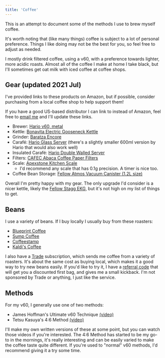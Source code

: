 ```yaml
---
title: 'Coffee'
---
```


This is an attempt to document some of the methods I use to brew myself coffee.

It's worth noting that (like many things) coffee is subject to a lot of personal
preference. Things I like doing may not be the best for you, so feel free to
adjust as needed.

I mostly drink filtered coffee, using a v60, with a preference towards lighter,
more acidic roasts. Almost all of the coffee I make at home I take black, but
I'll sometimes get oat milk with iced coffee at coffee shops.

## Gear (updated 2021 Jul)

I've provided links to these products on Amazon, but if possible, consider
purchasing from a local coffee shop to help support them!

If you have a good US-based distributor I can link to instead of Amazon,
feel free to [email me](mailto:me@renodubois.com) and I'll update these links.

- Brewer: [Hario v60, metal](https://www.amazon.com/Hario-Coffee-Dripper-Silver-VDM-02HSV/dp/B00BD1N8WC/)
- Kettle: [Bonavita Electric Gooseneck Kettle](https://www.amazon.com/Bonavita-BV382510V-Variable-Temperature-Gooseneck/dp/B005YR0F40/)
- Grinder: [Baratza Encore](https://www.amazon.com/Baratza-Encore-Conical-Coffee-Grinder/dp/B007F183LK/)
- Carafé: [Hario Glass Server](https://www.amazon.com/Hario-Glass-Coffee-Server-1000ml/dp/B001V7NN1Y/) (there's a slightly smaller 600ml version by Hario that would also work well)
- Insulated Carafé: [Hario Double Walled Server](https://www.amazon.com/HARIO-VHS-60B-Double-Vacuum-Structure/dp/B071JDP87N/)
- Filters: [CAFEC Abaca Coffee Paper Filters](https://www.amazon.com/CAFEC-Cone-shaped-Universal-Disposable-Eco-Friendly/dp/B076MCYZ9R/)
- Scale: [Apexstone Kitchen Scale](https://www.amazon.com/Coffee-Scale-Waterproof-Scales-Espresso/dp/B07JG1PXLC/)
	- I'd recommend any scale that has 0.1g precision. A timer is nice too.
- Coffee Bean Storage: [Fellow Atmos Vacuum Canister (1.2L size)](https://fellowproducts.com/products/atmos-vacuum-canister)

Overall I'm pretty happy with my gear. The only upgrade I'd consider is a
nicer kettle, likely the [Fellow Stagg EKG](https://fellowproducts.com/products/staggekg), but it's not high on my list of
things to get.

## Beans

I use a variety of beans. If I buy locally I usually buy from these roasters:

- [Blueprint Coffee](https://blueprintcoffee.com/store/)
- [Sump Coffee](https://www.sumpcoffee.com/collections/whole-bean-coffee)
- [Coffeestamp](https://www.coffeestamp.com/collections/all)
- [Kaldi's Coffee](https://kaldiscoffee.com/collections/coffee)

I also have a [Trade](https://www.drinktrade.com/) subscription, which sends
me coffee from a variety of roasters. It's about the same cost as buying local,
which makes it a good way to try new beans easily. If you'd like to try it,
I have a [referral code](http://s.trdcfe.me/3qrdgP) that will get you a
discounted first bag, and gives me a small kickback. I'm not sponsored by Trade
or anything, I just like the service.

## Methods

For my v60, I generally use one of two methods:

- James Hoffman's Ultimate v60 Technique [(video)](https://www.youtube.com/watch?v=AI4ynXzkSQo)
- Tetsu Kasuya's 4:6 Method [(video)](https://www.youtube.com/watch?v=wmCW8xSWGZY)

I'll make my own written versions of these at some point, but you can watch
those videos if you're interested. The 4:6 Method has started to be my go-to
in the mornings, it's really interesting and can be easily varied to make the
coffee taste quite different. If you're used to "normal" v60 methods, I'd
recommend giving it a try some time.
